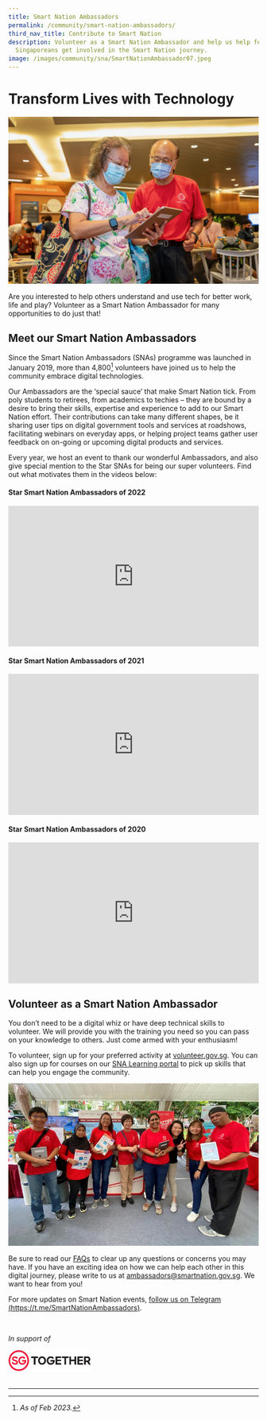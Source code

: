 ```yaml
---
title: Smart Nation Ambassadors
permalink: /community/smart-nation-ambassadors/
third_nav_title: Contribute to Smart Nation
description: Volunteer as a Smart Nation Ambassador and help us help fellow
  Singaporeans get involved in the Smart Nation journey.
image: /images/community/sna/SmartNationAmbassador07.jpeg
---
```

# Transform Lives with Technology

![Smart Nation Ambassdors](/images/community/sna/SmartNationAmbassador02.jpeg)

Are you interested to help others understand and use tech for better work, life and play? Volunteer as a Smart Nation Ambassador for many opportunities to do just that!

## Meet our Smart Nation Ambassadors

Since the Smart Nation Ambassadors (SNAs) programme was launched in January 2019, more than 4,800[^1] volunteers have joined us to help the community embrace digital technologies.

Our Ambassadors are the ‘special sauce’ that make Smart Nation tick. From poly students to retirees, from academics to techies – they are bound by a desire to bring their skills, expertise and experience to add to our Smart Nation effort. Their contributions can take many different shapes, be it sharing user tips on digital government tools and services at roadshows, facilitating webinars on everyday apps, or helping project teams gather user feedback on on-going or upcoming digital products and services.

Every year, we host an event to thank our wonderful Ambassadors, and also give special mention to the Star SNAs for being our super volunteers. Find out what motivates them in the videos below:

#### Star Smart Nation Ambassadors of 2022

<div style="max-width: 1280px">
    <div style="height: 0;
            overflow: hidden;
            position: relative;
            padding-bottom: 56.25%;">
        <iframe src="https://www.youtube.com/embed/iwneK5LM_so" height="720" width="1280" frameborder="0" title="YouTube video player" allow="accelerometer; autoplay; clipboard-write; encrypted-media; gyroscope; picture-in-picture" style="top: 0;
                left: 0;
                right: 0;
                bottom: 0;
                height: 100%;
                border: none;
                max-width: 100%;
                position: absolute;"></iframe>
    </div>
</div>


#### Star Smart Nation Ambassadors of 2021

<div style="max-width: 1280px">
    <div style="height: 0;
            overflow: hidden;
            position: relative;
            padding-bottom: 56.25%;">
        <iframe src="https://www.youtube.com/embed/-V8zlVy499o" height="720" width="1280" frameborder="0" title="YouTube video player" allow="accelerometer; autoplay; clipboard-write; encrypted-media; gyroscope; picture-in-picture" style="top: 0;
                left: 0;
                right: 0;
                bottom: 0;
                height: 100%;
                border: none;
                max-width: 100%;
                position: absolute;"></iframe>
    </div>
</div>

#### Star Smart Nation Ambassadors of 2020

<div style="max-width: 1280px">
    <div style="height: 0;
            overflow: hidden;
            position: relative;
            padding-bottom: 56.25%;">
        <iframe src="https://www.youtube.com/embed/sY__ajCgMnk" height="720" width="1280" frameborder="0" title="YouTube video player" allow="accelerometer; autoplay; clipboard-write; encrypted-media; gyroscope; picture-in-picture" style="top: 0;
                left: 0;
                right: 0;
                bottom: 0;
                height: 100%;
                border: none;
                max-width: 100%;
                position: absolute;"></iframe>
    </div>
</div>

## Volunteer as a Smart Nation Ambassador

You don’t need to be a digital whiz or have deep technical skills to volunteer. We will provide you with the training you need so you can pass on your knowledge to others. Just come armed with your enthusiasm!

To volunteer, sign up for your preferred activity at&nbsp;[volunteer.gov.sg](https://www.volunteer.gov.sg/volunteer/agencies/agency_details/?code=SmartNation). You can also sign up for courses on our&nbsp;[SNA Learning portal](https://go.gov.sg/snalearn)&nbsp;to pick up skills that can help you engage the community.

![Smart Nation Ambassdors](/images/community/sna/SNA-Grp.jpg)

Be sure to read our&nbsp;[FAQs](https://www.smartnation.gov.sg/community/smart-nation-ambassadors/faq)&nbsp;to clear up any questions or concerns you may have. If you have an exciting idea on how we can help each other in this digital journey, please write to us at&nbsp;[ambassadors@smartnation.gov.sg](mailto:ambassadors@smartnation.gov.sg). We want to hear from you!

For more updates on Smart Nation events,&nbsp;[follow us on Telegram (https://t.me/SmartNationAmbassadors)](https://t.me/SmartNationAmbassadors).

<br>

<em>In support of</em> 
<div style="width:33%;height:33%;"><a href="https://www.sg"><img src="/images/Banners/sgt-logo.jpeg" alt="Singapore Together Movement"></a> </div>

<br>


***

[^1]: *As of Feb 2023.*